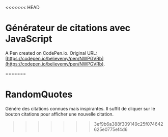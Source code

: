 <<<<<<< HEAD
# Générateur de citations avec JavaScript

A Pen created on CodePen.io. Original URL: [https://codepen.io/believemy/pen/NWPGVRb](https://codepen.io/believemy/pen/NWPGVRb).

=======
# RandomQuotes
Génére des citations connues mais inspirantes. Il suffit de cliquer sur le bouton citations pour afficher une nouvelle citation.
>>>>>>> 3ef9b6a388f309149c25f074642625e0775ef4d6
